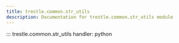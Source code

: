 ```yaml
---
title: trestle.common.str_utils
description: Documentation for trestle.common.str_utils module
---
```

::: trestle.common.str_utils
handler: python
